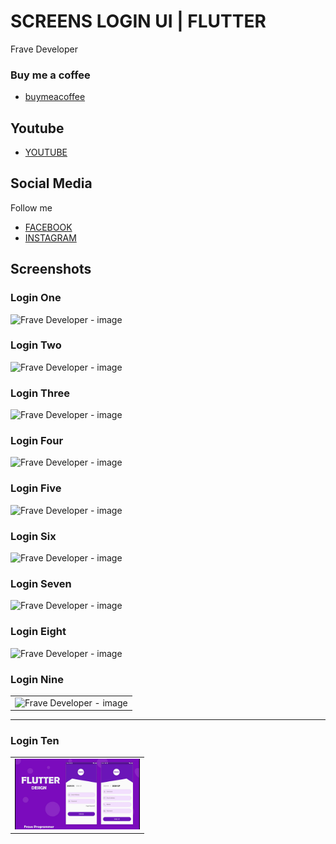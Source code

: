 # SCREENS LOGIN UI | FLUTTER

Frave Developer

### Buy me a coffee

- [buymeacoffee](https://www.buymeacoffee.com/frave)

## Youtube

- [YOUTUBE](https://youtu.be/4Bwl6Pa7vKk)

## Social Media

Follow me 

- [FACEBOOK](https://www.facebook.com/fraveDeveloper)
- [INSTAGRAM](https://www.instagram.com/frave_developer)

## Screenshots

### Login One

<img src="https://user-images.githubusercontent.com/76232843/113467567-55cc4900-9409-11eb-962b-609bb96af089.png" alt="Frave Developer - image">

### Login Two

<img src="https://user-images.githubusercontent.com/76232843/113467575-67155580-9409-11eb-8c08-1e48ea4e9337.png" alt="Frave Developer - image">

### Login Three

<img src="https://user-images.githubusercontent.com/76232843/113467584-7ac0bc00-9409-11eb-9995-a0e16b98dccc.png" alt="Frave Developer - image">

### Login Four

<img src="https://user-images.githubusercontent.com/76232843/113467597-8ad89b80-9409-11eb-9146-9e08adb79c49.png" alt="Frave Developer - image">

### Login Five

<img src="https://user-images.githubusercontent.com/76232843/113467603-9c21a800-9409-11eb-882c-f1d1dafcad98.png" alt="Frave Developer - image">

### Login Six

<img src="https://user-images.githubusercontent.com/76232843/113467609-acd21e00-9409-11eb-9382-70c2b56d0410.png" alt="Frave Developer - image">

### Login Seven

<img src="https://user-images.githubusercontent.com/76232843/113467617-bc516700-9409-11eb-8888-9bff14064a80.png" alt="Frave Developer - image">

### Login Eight

<img src="https://user-images.githubusercontent.com/76232843/113467624-cc694680-9409-11eb-8784-99c903833eaa.png" alt="Frave Developer - image">

### Login Nine

<table>
    <tr>
        <td><img src="" alt="Frave Developer - image" width="200"></td>
    </tr>
</table>

---
### Login Ten
<table>
    <tr>
        <td><img src="./Screenshots/Login10.png" alt="Frave Developer - Login Ten" width="200"></td>
    </tr>
</table>
